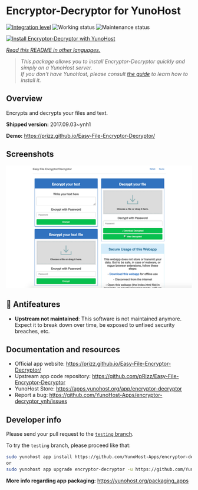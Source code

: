 <!--
N.B.: This README was automatically generated by <https://github.com/YunoHost/apps/tree/master/tools/readme_generator>
It shall NOT be edited by hand.
-->

# Encryptor-Decryptor for YunoHost

[![Integration level](https://dash.yunohost.org/integration/encryptor-decryptor.svg)](https://dash.yunohost.org/appci/app/encryptor-decryptor) ![Working status](https://ci-apps.yunohost.org/ci/badges/encryptor-decryptor.status.svg) ![Maintenance status](https://ci-apps.yunohost.org/ci/badges/encryptor-decryptor.maintain.svg)

[![Install Encryptor-Decryptor with YunoHost](https://install-app.yunohost.org/install-with-yunohost.svg)](https://install-app.yunohost.org/?app=encryptor-decryptor)

*[Read this README in other languages.](./ALL_README.md)*

> *This package allows you to install Encryptor-Decryptor quickly and simply on a YunoHost server.*  
> *If you don't have YunoHost, please consult [the guide](https://yunohost.org/install) to learn how to install it.*

## Overview

Encrypts and decrypts your files and text.

**Shipped version:** 2017.09.03~ynh1

**Demo:** <https://prizz.github.io/Easy-File-Encryptor-Decryptor/>

## Screenshots

![Screenshot of Encryptor-Decryptor](./doc/screenshots/screenshot.png)

## :red_circle: Antifeatures

- **Upstream not maintained**: This software is not maintained anymore. Expect it to break down over time, be exposed to unfixed security breaches, etc.

## Documentation and resources

- Official app website: <https://prizz.github.io/Easy-File-Encryptor-Decryptor/>
- Upstream app code repository: <https://github.com/pRizz/Easy-File-Encryptor-Decryptor>
- YunoHost Store: <https://apps.yunohost.org/app/encryptor-decryptor>
- Report a bug: <https://github.com/YunoHost-Apps/encryptor-decryptor_ynh/issues>

## Developer info

Please send your pull request to the [`testing` branch](https://github.com/YunoHost-Apps/encryptor-decryptor_ynh/tree/testing).

To try the `testing` branch, please proceed like that:

```bash
sudo yunohost app install https://github.com/YunoHost-Apps/encryptor-decryptor_ynh/tree/testing --debug
or
sudo yunohost app upgrade encryptor-decryptor -u https://github.com/YunoHost-Apps/encryptor-decryptor_ynh/tree/testing --debug
```

**More info regarding app packaging:** <https://yunohost.org/packaging_apps>
